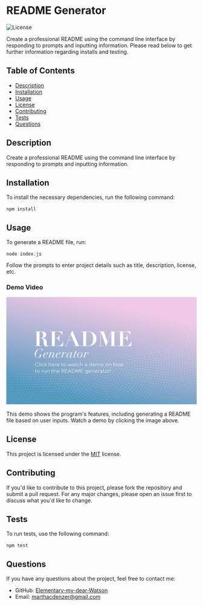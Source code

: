 # README Generator

![License](https://img.shields.io/badge/License-MIT-blue.svg)

Create a professional README using the command line interface by responding to prompts and inputting information. Please read below to get further information regarding installs and testing.

## Table of Contents
- [Description](#description)
- [Installation](#installation)
- [Usage](#usage)
- [License](#license)
- [Contributing](#contributing)
- [Tests](#tests)
- [Questions](#questions)

## Description
Create a professional README using the command line interface by responding to prompts and inputting information.

## Installation
To install the necessary dependencies, run the following command:

```
npm install
```

## Usage
To generate a README file, run:

```
node index.js
```

Follow the prompts to enter project details such as title, description, license, etc.

### Demo Video
[![Watch the demo video](./assets/images/readme-generator-image.jpg)](https://drive.google.com/file/d/15EB6v90k8K4ACCW2BGPSk0LZsDUGvozc/view?usp=sharing)

This demo shows the program's features, including generating a README file based on user inputs. Watch a demo by clicking the image above.


## License
This project is licensed under the [MIT](https://opensource.org/licenses/MIT) license.

## Contributing
If you'd like to contribute to this project, please fork the repository and submit a pull request. For any major changes, please open an issue first to discuss what you'd like to change.

## Tests
To run tests, use the following command:

```
npm test
```

## Questions
If you have any questions about the project, feel free to contact me:

- GitHub: [Elementary-my-dear-Watson](https://github.com/Elementary-my-dear-Watson)
- Email: marthacdenzer@gmail.com
